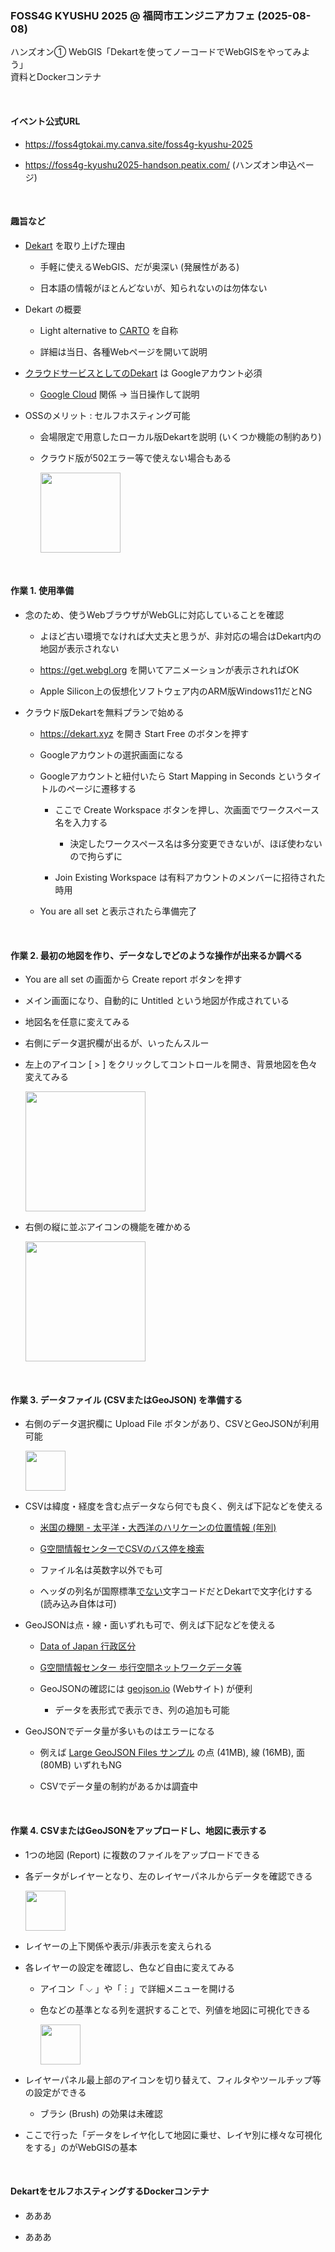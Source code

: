 ### FOSS4G KYUSHU 2025 @ 福岡市エンジニアカフェ (2025-08-08)
ハンズオン① WebGIS「Dekartを使ってノーコードでWebGISをやってみよう」
<br>資料とDockerコンテナ

<br>

#### イベント公式URL

- https://foss4gtokai.my.canva.site/foss4g-kyushu-2025

- https://foss4g-kyushu2025-handson.peatix.com/ (ハンズオン申込ページ)

<br>

#### 趣旨など

- [Dekart](https://dekart.xyz) を取り上げた理由

  - 手軽に使えるWebGIS、だが奥深い (発展性がある)

  - 日本語の情報がほとんどないが、知られないのは勿体ない

- Dekart の概要

  - Light alternative to [CARTO](https://carto.com/) を自称

  - 詳細は当日、各種Webページを開いて説明

- [クラウドサービスとしてのDekart](https://cloud.dekart.xyz) は Googleアカウント必須

  - [Google Cloud](https://cloud.google.com) 関係 → 当日操作して説明

- OSSのメリット : セルフホスティング可能

  - 会場限定で用意したローカル版Dekartを説明 (いくつか機能の制約あり)

  - クラウド版が502エラー等で使えない場合もある

    <img height="128" src="https://github.com/user-attachments/assets/c125ce4c-3879-48b8-a4df-7e804fbbdecd" />

<br>

#### 作業 1. 使用準備

- 念のため、使うWebブラウザがWebGLに対応していることを確認

  - よほど古い環境でなければ大丈夫と思うが、非対応の場合はDekart内の地図が表示されない

  - https://get.webgl.org を開いてアニメーションが表示されればOK

  - Apple Silicon上の仮想化ソフトウェア内のARM版Windows11だとNG

- クラウド版Dekartを無料プランで始める

  - https://dekart.xyz を開き Start Free のボタンを押す

  - Googleアカウントの選択画面になる

  - Googleアカウントと紐付いたら Start Mapping in Seconds というタイトルのページに遷移する

    - ここで Create Workspace ボタンを押し、次画面でワークスペース名を入力する

      - 決定したワークスペース名は多分変更できないが、ほぼ使わないので拘らずに

    - Join Existing Workspace は有料アカウントのメンバーに招待された時用

  - You are all set と表示されたら準備完了

<br>

#### 作業 2. 最初の地図を作り、データなしでどのような操作が出来るか調べる

- You are all set の画面から Create report ボタンを押す

- メイン画面になり、自動的に Untitled という地図が作成されている

- 地図名を任意に変えてみる

- 右側にデータ選択欄が出るが、いったんスルー

- 左上のアイコン [ > ] をクリックしてコントロールを開き、背景地図を色々変えてみる

  <img height="192" src="https://github.com/user-attachments/assets/21830cb7-0c8a-4b30-846d-3b6bce7f4e1a" />

- 右側の縦に並ぶアイコンの機能を確かめる

  <img height="192" src="https://github.com/user-attachments/assets/a5573de4-b29e-432d-8260-45a636bdf8dd" />

<br>

#### 作業 3. データファイル (CSVまたはGeoJSON) を準備する

- 右側のデータ選択欄に Upload File ボタンがあり、CSVとGeoJSONが利用可能

  <img height="64" src="https://github.com/user-attachments/assets/dc8ef2c3-0e77-47df-9984-43c9fcbc39c5" />

- CSVは緯度・経度を含む点データなら何でも良く、例えば下記などを使える

  - [米国の機関 - 太平洋・大西洋のハリケーンの位置情報 (年別)](https://ocean.weather.gov/climo/download.php)

  - [G空間情報センターでCSVのバス停を検索](https://www.geospatial.jp/ckan/dataset/?res_format=CSV&tags=%E3%83%90%E3%82%B9%E5%81%9C)

  - ファイル名は英数字以外でも可

  - ヘッダの列名が国際標準<u>でない</u>文字コードだとDekartで文字化けする (読み込み自体は可)

- GeoJSONは点・線・面いずれも可で、例えば下記などを使える

  - [Data of Japan 行政区分](https://github.com/dataofjapan/land)

  - [G空間情報センター 歩行空間ネットワークデータ等](https://www.geospatial.jp/ckan/dataset/0401)

  - GeoJSONの確認には [geojson.io](https://geojson.io) (Webサイト) が便利

    - データを表形式で表示でき、列の追加も可能

- GeoJSONでデータ量が多いものはエラーになる

  - 例えば [Large GeoJSON Files サンプル](https://samples.azuremaps.com/demos/large-geojson-files) の点 (41MB), 線 (16MB), 面 (80MB) いずれもNG

  - CSVでデータ量の制約があるかは調査中

<br>

#### 作業 4. CSVまたはGeoJSONをアップロードし、地図に表示する

- 1つの地図 (Report) に複数のファイルをアップロードできる

- 各データがレイヤーとなり、左のレイヤーパネルからデータを確認できる

  <img height="64" src="https://github.com/user-attachments/assets/" />

- レイヤーの上下関係や表示/非表示を変えられる

- 各レイヤーの設定を確認し、色など自由に変えてみる

  - アイコン「 ⌵ 」や「︙」で詳細メニューを開ける

  - 色などの基準となる列を選択することで、列値を地図に可視化できる

    <img height="64" src="https://github.com/user-attachments/assets/" />

- レイヤーパネル最上部のアイコンを切り替えて、フィルタやツールチップ等の設定ができる

  - ブラシ (Brush) の効果は未確認

- ここで行った「データをレイヤ化して地図に乗せ、レイヤ別に様々な可視化をする」のがWebGISの基本

<br>

#### DekartをセルフホスティングするDockerコンテナ

  - あああ

  - あああ

